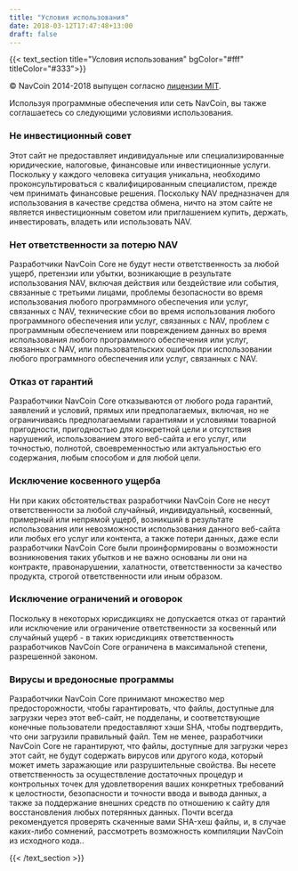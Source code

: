 ```yaml
---
title: "Условия использования"
date: 2018-03-12T17:47:48+13:00
draft: false
---
```

{{< text_section
    title="Условия использования"
    bgColor="#fff"
    titleColor="#333">}}

<p>© NavCoin 2014-2018 выпущен согласно <a href="http://opensource.org/licenses/mit-license.php">лицензии MIT</a>.</p>

<p>Используя программные обеспечения или сеть NavCoin, вы также соглашаетесь со следующими условиями использования.</p>

<h3>Не инвестиционный совет</h3>
<p>Этот сайт не предоставляет индивидуальные или специализированные юридические, налоговые, финансовые или инвестиционные услуги. Поскольку у каждого человека ситуация уникальна, необходимо проконсультироваться с квалифицированным специалистом, прежде чем принимать финансовые решения. Поскольку NAV предназначен для использования в качестве средства обмена, ничто на этом сайте не является инвестиционным советом или приглашением купить, держать, инвестировать, владеть или использовать NAV.</p>

<h3>Нет ответственности за потерю NAV</h3>
<p>Разработчики NavCoin Core не будут нести ответственность за любой ущерб, претензии или убытки, возникающие в результате использования NAV, включая действия или бездействие или события, связанные с третьими лицами, проблемы безопасности во время использования любого программного обеспечения или услуг, связанных с NAV, технические сбои во время использования любого программного обеспечения или услуг, связанных с NAV, проблем с программным обеспечением или повреждением данных во время использования любого программного обеспечения или услуг, связанных с NAV, или пользовательских ошибок при использовании любого программного обеспечения или услуг, связанных с NAV.</p>

<h3>Отказ от гарантий</h3>
<p>Разработчики NavCoin Core отказываются от любого рода гарантий, заявлений и условий, прямых или предполагаемых, включая, но не ограничиваясь предполагаемыми гарантиями и условиями товарной пригодности, пригодностью для конкретной цели и отсутствия нарушений, использованием этого веб-сайта и его услуг, или точностью, полнотой, своевременностью или актуальностью его содержания, любым способом и для любой цели.</p>

<h3>Исключение косвенного ущерба</h3>
<p>Ни при каких обстоятельствах разработчики NavCoin Core не несут ответственности за любой случайный, индивидуальный, косвенный, примерный или непрямой ущерб, возникший в результате использования или невозможности использования данного веб-сайта или любых его услуг или контента, а также потери данных, даже если разработчики NavCoin Core были проинформированы о возможности возникновения таких убытков и не важно основаны ли они на контракте, правонарушении, халатности, ответственности за качество продукта, строгой ответственности или иным образом.</p>

<h3>Исключение ограничений и оговорок</h3>
<p>Поскольку в некоторых юрисдикциях не допускается отказ от гарантий или исключение или ограничение ответственности за косвенный или случайный ущерб - в таких юрисдикциях ответственность разработчиков NavCoin Core ограничена в максимальной степени, разрешенной законом.</p>

<h3>Вирусы и вредоносные программы</h3>
<p>Разработчики NavCoin Core принимают множество мер предосторожности, чтобы гарантировать, что файлы, доступные для загрузки через этот веб-сайт, не подделаны, и соответствующие конечные пользователи предоставляют хэши SHA, чтобы подтвердить, что они загрузили правильный файл. Тем не менее, разработчики NavCoin Core не гарантируют, что файлы, доступные для загрузки через этот сайт, не будут содержать вирусов или другого кода, который может иметь заражающие или разрушительные свойства. Вы несете ответственность за осуществление достаточных процедур и контрольных точек для удовлетворения ваших конкретных требований к целостности, безопасности и точности ввода и вывода данных, а также за поддержание внешних средств по отношению к сайту для восстановления любых потерянных данных. Почти всегда рекомендуется проверять скаченные вами SHA-хеш файлы, и, в случае каких-либо сомнений, рассмотреть возможность компиляции NavCoin из исходного кода..</p>
{{< /text_section >}}
